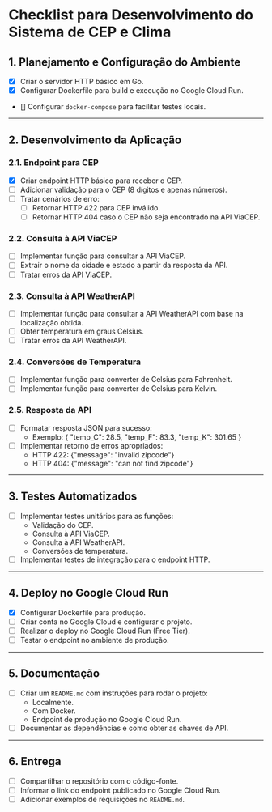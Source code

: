 # Checklist para Desenvolvimento do Sistema de CEP e Clima

## 1. Planejamento e Configuração do Ambiente
- [x] Criar o servidor HTTP básico em Go.
- [x] Configurar Dockerfile para build e execução no Google Cloud Run.
- [] Configurar `docker-compose` para facilitar testes locais.

---

## 2. Desenvolvimento da Aplicação
### 2.1. Endpoint para CEP
- [x] Criar endpoint HTTP básico para receber o CEP.
- [ ] Adicionar validação para o CEP (8 dígitos e apenas números).
- [ ] Tratar cenários de erro:
    - [ ] Retornar HTTP 422 para CEP inválido.
    - [ ] Retornar HTTP 404 caso o CEP não seja encontrado na API ViaCEP.

### 2.2. Consulta à API ViaCEP
- [ ] Implementar função para consultar a API ViaCEP.
- [ ] Extrair o nome da cidade e estado a partir da resposta da API.
- [ ] Tratar erros da API ViaCEP.

### 2.3. Consulta à API WeatherAPI
- [ ] Implementar função para consultar a API WeatherAPI com base na localização obtida.
- [ ] Obter temperatura em graus Celsius.
- [ ] Tratar erros da API WeatherAPI.

### 2.4. Conversões de Temperatura
- [ ] Implementar função para converter de Celsius para Fahrenheit.
- [ ] Implementar função para converter de Celsius para Kelvin.

### 2.5. Resposta da API
- [ ] Formatar resposta JSON para sucesso:
    - Exemplo: { "temp_C": 28.5, "temp_F": 83.3, "temp_K": 301.65 }
- [ ] Implementar retorno de erros apropriados:
    - HTTP 422: {"message": "invalid zipcode"}
    - HTTP 404: {"message": "can not find zipcode"}

---

## 3. Testes Automatizados
- [ ] Implementar testes unitários para as funções:
    - Validação do CEP.
    - Consulta à API ViaCEP.
    - Consulta à API WeatherAPI.
    - Conversões de temperatura.
- [ ] Implementar testes de integração para o endpoint HTTP.

---

## 4. Deploy no Google Cloud Run
- [x] Configurar Dockerfile para produção.
- [ ] Criar conta no Google Cloud e configurar o projeto.
- [ ] Realizar o deploy no Google Cloud Run (Free Tier).
- [ ] Testar o endpoint no ambiente de produção.

---

## 5. Documentação
- [ ] Criar um `README.md` com instruções para rodar o projeto:
    - Localmente.
    - Com Docker.
    - Endpoint de produção no Google Cloud Run.
- [ ] Documentar as dependências e como obter as chaves de API.

---

## 6. Entrega
- [ ] Compartilhar o repositório com o código-fonte.
- [ ] Informar o link do endpoint publicado no Google Cloud Run.
- [ ] Adicionar exemplos de requisições no `README.md`.
